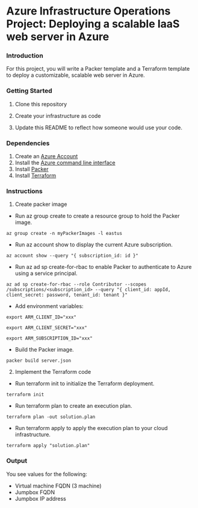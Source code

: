 # Azure Infrastructure Operations Project: Deploying a scalable IaaS web server in Azure

### Introduction
For this project, you will write a Packer template and a Terraform template to deploy a customizable, scalable web server in Azure.

### Getting Started
1. Clone this repository

2. Create your infrastructure as code

3. Update this README to reflect how someone would use your code.

### Dependencies
1. Create an [Azure Account](https://portal.azure.com) 
2. Install the [Azure command line interface](https://docs.microsoft.com/en-us/cli/azure/install-azure-cli?view=azure-cli-latest)
3. Install [Packer](https://www.packer.io/downloads)
4. Install [Terraform](https://www.terraform.io/downloads.html)

### Instructions


1. Create packer image
- Run az group create to create a resource group to hold the Packer image.

`az group create -n myPackerImages -l eastus`

- Run az account show to display the current Azure subscription.

`az account show --query "{ subscription_id: id }"`

- Run az ad sp create-for-rbac to enable Packer to authenticate to Azure using a service principal.

`az ad sp create-for-rbac --role Contributor --scopes /subscriptions/<subscription_id> --query "{ client_id: appId, client_secret: password, tenant_id: tenant }"`

- Add environment variables: 

`export ARM_CLIENT_ID="xxx"`

`export ARM_CLIENT_SECRET="xxx"`

`export ARM_SUBSCRIPTION_ID="xxx"`

- Build the Packer image.

`packer build server.json`

2. Implement the Terraform code
- Run terraform init to initialize the Terraform deployment.

`terraform init`

- Run terraform plan to create an execution plan.

`terraform plan -out solution.plan`

- Run terraform apply to apply the execution plan to your cloud infrastructure.

`terraform apply "solution.plan"`


### Output
You see values for the following:

- Virtual machine FQDN (3 machine)
- Jumpbox FQDN
- Jumpbox IP address
 